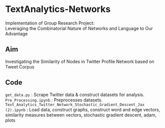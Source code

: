 # TextAnalytics-Networks
Implementation of Group Research Project: <br>
Leveraging the Combinatorial Nature of Networks and Language to Our Advantage

## Aim
Investigating the Similarity of Nodes in Twitter Profile Network
based on Tweet Corpus

## Code
```get_data.py``` : Scrape Twitter data & construct datasets for analysis.<br>
```Pre_Processing.ipynb``` : Preprocesses datasets.
```Text_Analytics_Twitter_Network_Stochastic_Gradient_Descent_Jax (2).ipynb```  : Load data, construct graphs, construct word and edge vectors, similarity measures between vectors, stochastic gradient descent, adam, plots
